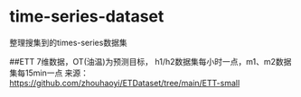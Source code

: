 # time-series-dataset

整理搜集到的times-series数据集

##ETT
7维数据，OT(油温)为预测目标， h1/h2数据集每小时一点，m1、m2数据集每15min一点
来源：https://github.com/zhouhaoyi/ETDataset/tree/main/ETT-small
